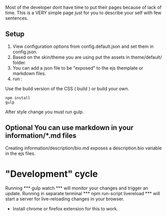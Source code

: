 Most of the developer dont have time to put their pages because of lack of time.
This is a VERY simple page just for you to describe your self with few sentences.

## Setup
1. View configuration options from config.default.json and set them in config.json.
2. Based on the skin/theme you are using put the assets in theme/default/ folder.
3. You can add a json file to be "exposed" to the ejs themplate or markdown files.
4. run :

Use the build version of the CSS ( build ) or build your own.

```
npm install
gulp
```

After style change you must run gulp.

## Optional You can use markdown in your information/*.md files

Creating information/description/bio.md exposes a description.bio variable in the ejs files.

# "Development" cycle

Running *** gulp watch *** will monitor your changes and trigger an update.
Running in separate terminal *** npm run-script livereload *** will start a server for live-reloading changes in your browser.
* Install chrome or firefox extension for this to work.
